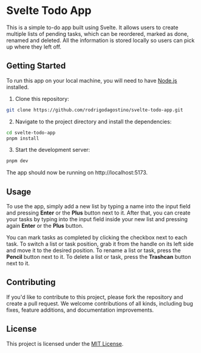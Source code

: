 # Svelte Todo App

This is a simple to-do app built using Svelte. It allows users to create multiple lists of pending tasks, which can be reordered, marked as done, renamed and deleted. All the information is stored locally so users can pick up where they left off.

## Getting Started

To run this app on your local machine, you will need to have [Node.js](https://nodejs.org/) installed.

1. Clone this repository:

```bash
git clone https://github.com/rodrigodagostino/svelte-todo-app.git
```

2. Navigate to the project directory and install the dependencies:

```bash
cd svelte-todo-app
pnpm install
```

3. Start the development server:

```bash
pnpm dev
```

The app should now be running on http://localhost:5173.

## Usage

To use the app, simply add a new list by typing a name into the input field and pressing **Enter** or the **Plus** button next to it. After that, you can create your tasks by typing into the input field inside your new list and pressing again **Enter** or the **Plus** button.

You can mark tasks as completed by clicking the checkbox next to each task. To switch a list or task position, grab it from the handle on its left side and move it to the desired position. To rename a list or task, press the **Pencil** button next to it. To delete a list or task, press the **Trashcan** button next to it.

## Contributing

If you'd like to contribute to this project, please fork the repository and create a pull request. We welcome contributions of all kinds, including bug fixes, feature additions, and documentation improvements.

## License

This project is licensed under the [MIT License](https://github.com/rodrigodagostino/svelte-todo-app/blob/master/LICENSE).
